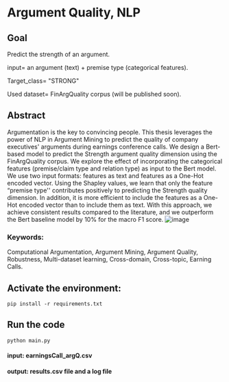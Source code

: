 # Argument Quality, NLP

## Goal
Predict the strength of an argument.

input= an argument (text) + premise type (categorical features).

Target_class= "STRONG"

Used dataset= FinArgQuality corpus (will be published soon).

## Abstract
Argumentation is the key to convincing people. 
This thesis leverages the power of NLP in Argument Mining to predict the quality of company executives' arguments during earnings conference calls.
We design a Bert-based model to predict the Strength argument quality dimension using the FinArgQuality corpus.
We explore the effect of incorporating the categorical features (premise/claim type and relation type) as input to the Bert model.
We use two input formats: features as text and features as a One-Hot encoded vector.
Using the Shapley values, we learn that only the feature “premise type'' contributes positively to predicting the Strength quality dimension.
In addition, it is more efficient to include the features as a One-Hot encoded vector than to include them as text.
With this approach, we achieve consistent results compared to the literature, and we outperform the Bert baseline model by 10\% for the macro F1 score.
![image](https://user-images.githubusercontent.com/34352894/224577818-f8138f0b-c843-418f-8b1a-464e59953a66.png)

### Keywords:
Computational Argumentation,
Argument Mining,
Argument Quality,
Robustness,
Multi-dataset learning,
Cross-domain,
Cross-topic,
Earning Calls.




## Activate the environment:
```shell
pip install -r requirements.txt
```

## Run the code

```shell
python main.py
```
#### input: earningsCall_argQ.csv
#### output: results.csv file and a log file
